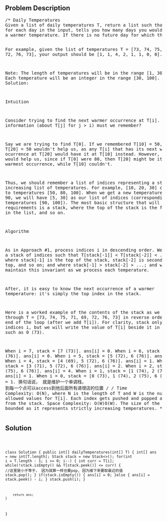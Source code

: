 <!--
<style>
  body { font-family: Arial, sans-serif; }
  .container {{ max-width: 100%; margin: 0 auto; padding: 10px; }}
  .comment-block { max-width: 30%; background-color: #f9f9f9; padding: 10px; border-left: 5px solid #ccc; overflow-wrap: break-word; white-space: pre-wrap; }
  .code-block { background-color: #f4f4f4; padding: 10px; border: 1px solid #ddd; overflow-wrap: break-word; white-space: pre-wrap; }
</style>
-->

<div class='container'>
<h2>Problem Description</h2>
<div class='comment-block'>
<pre>
/* Daily Temperatures
Given a list of daily temperatures T, return a list such that, 
for each day in the input, tells you how many days you would have to wait until 
a warmer temperature. If there is no future day for which this is possible, put 0 instead.

For example, given the list of temperatures T = [73, 74, 75, 71, 69, 72, 76, 73], 
your output should be [1, 1, 4, 2, 1, 1, 0, 0].

Note: The length of temperatures will be in the range [1, 30000]. Each temperature will be an integer in the range [30, 100].
*/
/* Solution:

Intuition

Consider trying to find the next warmer occurrence at T[i]. What information (about T[j] for j > i) must we remember?

Say we are trying to find T[0]. If we remembered T[10] = 50, knowing T[20] = 50 wouldn't help us, 
as any T[i] that has its next warmer ocurrence at T[20] would have it at T[10] instead. However, 
T[20] = 100 would help us, since if T[0] were 80, then T[20] might be its next warmest occurrence, while T[10] couldn't.

Thus, we should remember a list of indices representing a strictly increasing list of temperatures. 
For example, [10, 20, 30] corresponding to temperatures [50, 80, 100]. When we get a new temperature like T[i] = 90, 
we will have [5, 30] as our list of indices (corresponding to temperatures [90, 100]). 
The most basic structure that will satisfy our requirements is a stack, where the top of the stack is the first value in the list, 
and so on.

Algorithm

As in Approach #1, process indices i in descending order. We'll keep a stack of indices such that T[stack[-1]] < T[stack[-2]] < ...,
where stack[-1] is the top of the stack, stack[-2] is second from the top, and so on; and where stack[-1] > stack[-2] > ...; 
and we will maintain this invariant as we process each temperature.

After, it is easy to know the next occurrence of a warmer temperature: it's simply the top index in the stack.

Here is a worked example of the contents of the stack as we work through T = [73, 74, 75, 71, 69, 72, 76, 73] in reverse order, 
at the end of the loop (after we add T[i]). For clarity, stack only contains indices i, but we will write the value of T[i] beside 
it in brackets, such as 0 (73).

When i = 7, stack = [7 (73)]. ans[i] = 0.
When i = 6, stack = [6 (76)]. ans[i] = 0.
When i = 5, stack = [5 (72), 6 (76)]. ans[i] = 1.
When i = 4, stack = [4 (69), 5 (72), 6 (76)]. ans[i] = 1.
When i = 3, stack = [3 (71), 5 (72), 6 (76)]. ans[i] = 2.
When i = 2, stack = [2 (75), 6 (76)]. ans[i] = 4.
When i = 1, stack = [1 (74), 2 (75), 6 (76)]. ans[i] = 1.
When i = 0, stack = [0 (73), 1 (74), 2 (75), 6 (76)]. ans[i] = 1.
换句话说， 就是维护一个单调栈， 到每一个点可以access到他后面所有递增店的位置
*/
/* 
Time Complexity: O(N), where N is the length of T and W is the number of allowed values for T[i]. 
Each index gets pushed and popped at most once from the stack.
Space Complexity: O(W)O(W). The size of the stack is bounded as it represents strictly increasing temperatures.
*/</pre>
</div>

<h2>Solution</h2>
<div class='code-block'>
<pre><code class='language-java'>

class Solution {
    public int[] dailyTemperatures(int[] T) {
        int[] ans = new int[T.length];
        Stack<Integer> stack = new Stack<>();
        for(int i = T.length - 1; i >= 0; i--) {
            int curr = T[i];
            while(!stack.isEmpty() && T[stack.peek()] <= curr) { //这里是小于等于， 因为就算一样也要pop, 因为接下来要取最近的值
                stack.pop();
            }
            if(stack.isEmpty()) {
                ans[i] = 0;
            }else {
                ans[i] = stack.peek() - i;
            }
            stack.push(i);
        }
        
        return ans;
    }
}

</code></pre>
</div>
</div>
